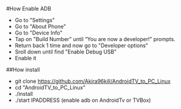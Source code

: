 #How Enable ADB

- Go to "Settings"<br/>
- Go to "About Phone"<br/>
- Go to "Device Info"<br/>
- Tap on "Build Number" until “You are now a developer!” prompts.<br/>
- Return back 1 time and now go to "Developer options"<br/>
- Sroll down until find "Enable Debug USB"<br/>
- Enable it<br/>

##How install

- git clone https://github.com/Akira96kill/AndroidTV_to_PC_Linux<br/>
- cd "AndroidTV_to_PC_Linux"<br/>
- ./install<br/>
- ./start IPADDRESS (enable adb on AndroidTv or TVBox)<br/>
